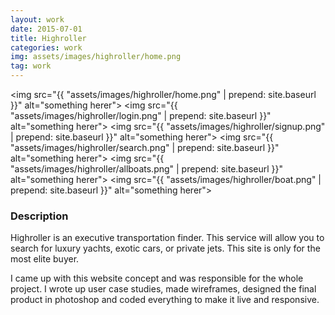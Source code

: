 ```yaml
---
layout: work
date: 2015-07-01
title: Highroller
categories: work
img: assets/images/highroller/home.png
tag: work
---
```


<img src="{{ "assets/images/highroller/home.png" | prepend: site.baseurl }}" alt="something herer">
<img src="{{ "assets/images/highroller/login.png" | prepend: site.baseurl }}" alt="something herer">
<img src="{{ "assets/images/highroller/signup.png" | prepend: site.baseurl }}" alt="something herer">
<img src="{{ "assets/images/highroller/search.png" | prepend: site.baseurl }}" alt="something herer">
<img src="{{ "assets/images/highroller/allboats.png" | prepend: site.baseurl }}" alt="something herer">
<img src="{{ "assets/images/highroller/boat.png" | prepend: site.baseurl }}" alt="something herer">





### Description

Highroller is an executive transportation finder. This service will allow you to search for luxury yachts, exotic cars, or private jets. This site is only for the most elite buyer. 

I came up with this website concept and was responsible for the whole project. I wrote up user case studies, made wireframes, designed the final product in photoshop and coded everything to make it live and responsive. 